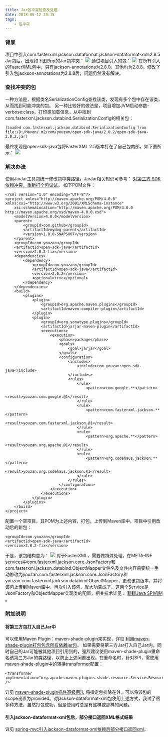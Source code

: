 ```yaml
---
title: Jar包冲突检查及处理
date: 2018-06-12 20:15
tags:
    - 包冲突
---
```


### 背景
项目中引入com.fasterxml.jackson.dataformat:jackson-dataformat-xml:2.8.5 Jar包后，出现如下图所示的Jar包冲突：
![](/img/jar_packet_conflict/packet_conflict.png)
通过项目引入的包：
![](/img/jar_packet_conflict/external_libraries.png)
在所有引入的FasterXML包中，只有jackson-annotations为2.8.0，其他均为2.8.8。修改了引入包jackson-annotations为2.8.8后，问题仍然没有解决。

<!--more-->

### 查找冲突的包
一种方法是，根据类名SerializationConfig查找该类，发现有多个包中存在该类，从而找到可能冲突的包。
另一种比较好的做法是，项目增加JVM启动参数-verbose:class，打印类加载信息，从中找到com.fasterxml.jackson.databind.SerializationConfig的相关包：
```
[Loaded com.fasterxml.jackson.databind.SerializationConfig from file:/D:/Maven/.m2/com/youzan/open-sdk-java/2.0.2/open-sdk-java-2.0.2.jar]
```
最终发现是open-sdk-java包将FasterXML 2.5版本打在了自己包内部，如下图所示：
![](/img/jar_packet_conflict/youzhan_package.png)

### 解决办法
使用JarJar工具包统一修改包中类路径。JarJar相关知识可参考： [对第三方 SDK 依赖冲突，重新打个包试试](https://juejin.im/post/596b99ac5188254b547cb94d)。
如下POM文件：
```
<?xml version="1.0" encoding="UTF-8"?>
<project xmlns="http://maven.apache.org/POM/4.0.0" xmlns:xsi="http://www.w3.org/2001/XMLSchema-instance"
	xsi:schemaLocation="http://maven.apache.org/POM/4.0.0 http://maven.apache.org/xsd/maven-4.0.0.xsd">
	<modelVersion>4.0.0</modelVersion>
	<parent>
		<groupId>com.github</groupId>
		<artifactId>mydog-parent</artifactId>
		<version>1.0.0-SNAPSHOT</version>
	</parent>
	<groupId>com.youzan</groupId>
	<artifactId>open-sdk-java</artifactId>
	<version>2.0.2-fix</version>
	<dependencies>
		<dependency>
			<groupId>com.youzan</groupId>
			<artifactId>open-sdk-java</artifactId>
			<version>2.0.2</version>
			<optional>true</optional>
		</dependency>
	</dependencies>
	<build>
		<plugins>
			<plugin>
				<groupId>org.apache.maven.plugins</groupId>
				<artifactId>maven-compiler-plugin</artifactId>
			</plugin>
			<plugin>
				<groupId>org.sonatype.plugins</groupId>
				<artifactId>jarjar-maven-plugin</artifactId>
				<executions>
					<execution>
						<phase>package</phase>
						<goals>
							<goal>jarjar</goal>
						</goals>
						<configuration>
							<includes>
								<include>com.youzan:open-sdk-java</include>
							</includes>
							<rules>
								<rule>
									<pattern>com.google.**</pattern>
									<result>youzan.com.google.@1</result>
								</rule>
								<rule>
									<pattern>com.fasterxml.jackson.**</pattern>
									<result>youzan.com.fasterxml.jackson.@1</result>
								</rule>
								<rule>
									<pattern>org.apache.**</pattern>
									<result>youzan.org.apache.@1</result>
								</rule>
								<rule>
									<pattern>org.codehaus.jackson.**</pattern>
									<result>youzan.org.codehaus.jackson.@1</result>
								</rule>
							</rules>
						</configuration>
					</execution>
				</executions>
			</plugin>
		</plugins>
	</build>
</project>
```
配置一个空项目，其POM为上述内容，打包，上传到Maven库中，项目中引用改动后的新包：
```
<groupId>com.youzan</groupId>
<artifactId>open-sdk-java</artifactId>
<version>2.0.2-fix</version>
```
于是，该包结构变为：
![](/img/jar_packet_conflict/youzhan_package_fix.png)
对于FasterXML，需要做特殊处理，在META-INF services中com.fasterxml.jackson.core.JsonFactory和com.fasterxml.jackson.databind.ObjectMapper文件名及文件内容需要统一手动修改为youzan.com.fasterxml.jackson.core.JsonFactory和youzan.com.fasterxml.jackson.databind.ObjectMapper，更改该包版本，并将该包上传到Maven库中，再次引入该包，就大功告成了。这两个Service是JsonFactory和ObjectMapper实现类的配置，相关技术详见： [聊聊Java SPI机制](https://www.cnblogs.com/doit8791/p/8871832.html) 。

### 附加说明

#### 将第三方包打入自己Jar中
可以使用Maven Plugin：maven-shade-plugin来实现，详见 [利用maven-shade-plugin打包包含所有依赖jar包](https://blog.csdn.net/kezhong_wxl/article/details/77622097)。
如果需要将第三方Jar打入自己Jar内，同时自己的Jar可能被其他项目引用到的，强烈建议使用maven-shade-plugin重命名该第三方Jar的类路径，以防止上述问题出现。在重命名时，针对SPI，需使用maven-shade-plugin中的转换transformer配置：
```
<transformer implementation="org.apache.maven.plugins.shade.resource.ServicesResourceTransformer" />
```
详见 [maven-shade-plugin插件高级用法](http://aitozi.com/2018/04/10/advance-maven-shade-plugin/)
将指定包排除在外，可以将该包的scope设置为provided。对jackson-dataformat-xml包使用上述方式，我试了很多种方法，虽然打包成功，但是使用时总是有这样或那样的问题。

#### 引入jackson-dataformat-xml包后，部分接口返回XML格式结果
详见 [spring-mvc引入jackson-dataformat-xml依赖后部分接口返回xml](https://blog.csdn.net/liang16286/article/details/80091466)。
